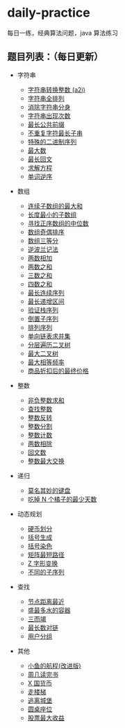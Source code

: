 # daily-practice

每日一练，经典算法问题，java 算法练习

## 题目列表：（每日更新）


- 字符串

    - [字符串转换整数 (a2i)](src/com/practice/algorithm/string/StringToInteger.java)
    - [字符串全排列](src/com/practice/algorithm/string/StringFullArray.java)
    - [消除字符串分身](src/com/practice/algorithm/string/EliminateStringDouble.java)
    - [字符串出现次数](src/com/practice/algorithm/string/StringOccursMostTimes.java)
    - [最长公共前缀](src/com/practice/algorithm/string/LongestCommonPrefix.java)
    - [不重复字符最长子串](src/com/practice/algorithm/string/LongestSubstring.java)
    - [特殊的二进制序列](src/com/practice/algorithm/string/SpecialBinaryString.java)
    - [最大数](src/com/practice/algorithm/string/MaximumNumber.java)
    - [最长回文](src/com/practice/algorithm/string/LongestPalindrome.java)
    - [求解方程](src/com/practice/algorithm/string/SolveTheEquation.java)
    - [单词逆序](src/com/practice/algorithm/string/WordReverseOrder.java)


- 数组

    - [连续子数组的最大和](src/com/practice/algorithm/array/MaxSumOfSubarray.java)
    - [长度最小的子数组](src/com/practice/algorithm/array/MinSubArrayLength.java)
    - [寻找正序数组的中位数](src/com/practice/algorithm/array/FindMedianSortedArrays.java)
    - [数组奇偶排序](src/com/practice/algorithm/array/ArrayParitySort.java)
    - [数组三等分](src/com/practice/algorithm/array/ArrayThreeEqualParts.java)
    - [逆波兰记法](src/com/practice/algorithm/array/ReversePolishNotation.java)
    - [两数相加](src/com/practice/algorithm/array/AddTwoNums.java)
    - [两数之和](src/com/practice/algorithm/array/SumOfTwoNums.java)
    - [三数之和](src/com/practice/algorithm/array/SumOfThreeNums.java)
    - [四数之和](src/com/practice/algorithm/array/SumOfFourNums.java)
    - [最长连续序列](src/com/practice/algorithm/array/LongestContinuousSequence.java)
    - [最长递增区间](src/com/practice/algorithm/array/LongestIncreasingInterval.java)
    - [验证栈序列](src/com/practice/algorithm/array/ValidateStackSequences.java)
    - [倒置子序列](src/com/practice/algorithm/array/InversionSubsequence.java)
    - [排列序列](src/com/practice/algorithm/array/PermutationSequence.java)
    - [单向链表求并集](src/com/practice/algorithm/array/SinglyLinkedListUnion.java)
    - [分层遍历二叉树](src/com/practice/algorithm/array/TraverseBinaryTree.java)
    - [最大二叉树](src/com/practice/algorithm/array/MaximumBinaryTree.java)
    - [最大相等频率](src/com/practice/algorithm/array/MaxEqualFreq.java)
    - [商品折扣后的最终价格](src/com/practice/algorithm/array/DiscountFinalPrices.java)


- 整数

    - [非负整数求和](src/com/practice/algorithm/integer/SumOfIntegers.java)
    - [查找整数](src/com/practice/algorithm/integer/FindInteger.java)
    - [整数反转](src/com/practice/algorithm/integer/IntegerReverse.java)
    - [整数分割](src/com/practice/algorithm/integer/IntegerSplit.java)
    - [整数计数](src/com/practice/algorithm/integer/IntegerCount.java)
    - [两数相除](src/com/practice/algorithm/integer/DivideTwoNumbers.java)
    - [回文数](src/com/practice/algorithm/integer/PalindromeNumber.java)
    - [整数最大交换](src/com/practice/algorithm/integer/IntegerMaxSwap.java)


- 递归

    - [莫名其妙的键盘](src/com/practice/algorithm/recursion/InexplicableKeyboard.java)
    - [吃掉 N 个橘子的最少天数](src/com/practice/algorithm/recursion/EatOrangesMinDays.java)


- 动态规划

    - [硬币划分](src/com/practice/algorithm/dp/DivideCoins.java)
    - [括号生成](src/com/practice/algorithm/dp/GenerateParenthesis.java)
    - [括号染色](src/com/practice/algorithm/dp/ColorBrackets.java)
    - [矩阵最短路径](src/com/practice/algorithm/dp/MatrixShortestPath.java)
    - [Z 字形变换](src/com/practice/algorithm/dp/ZTransform.java)
    - [不同的子序列](src/com/practice/algorithm/dp/DifferentSubsequences.java)


- 查找

    - [节点距离最近](src/com/practice/algorithm/find/NearestNodeDistance.java)
    - [盛最多水的容器](src/com/practice/algorithm/find/FindTheMaxArea.java)
    - [三而竭](src/com/practice/algorithm/find/ThreeToExhaustion.java)
    - [最长数对链](src/com/practice/algorithm/find/LongestPairChain.java)
    - [用户分组](src/com/practice/algorithm/find/GroupThePeople.java)


- 其他

    - [小鱼的航程(改进版)](src/com/practice/algorithm/other/VoyageOfTheFish.java)
    - [周几读完书](src/com/practice/algorithm/other/ReadBookOnWeek.java)
    - [X 国货币](src/com/practice/algorithm/other/CurrencyOfX.java)
    - [走楼梯](src/com/practice/algorithm/other/WalkTheStair.java)
    - [逃离城堡](src/com/practice/algorithm/other/EscapeTheCastle.java)
    - [圆桌座位](src/com/practice/algorithm/other/RoundTableSeating.java)
    - [股票最大收益](src/com/practice/algorithm/other/MaxProfitInStocks.java)
